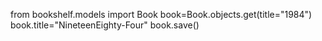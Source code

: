 from bookshelf.models import Book
book=Book.objects.get(title="1984")
book.title="NineteenEighty-Four"
book.save()